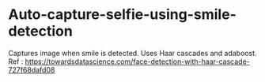 # Auto-capture-selfie-using-smile-detection
Captures image when smile is detected. Uses Haar cascades and adaboost.
Ref : https://towardsdatascience.com/face-detection-with-haar-cascade-727f68dafd08
